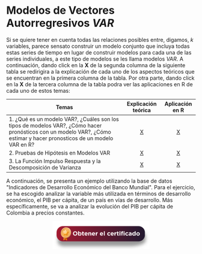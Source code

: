 # Modelos de Vectores Autorregresivos $VAR$
Si se quiere tener en cuenta todas las relaciones posibles entre, digamos, $k$ variables, parece sensato construir un modelo conjunto que incluya todas estas series de tiempo en lugar de construir modelos para cada una de las series individuales, a este tipo de modelos se les llama modelos $VAR$. A continuación, dando click en la **X** de la segunda columna de la siguiente tabla se redirigira a la explicación de cada uno de los aspectos teóricos que se encuentran en la primera columna de la tabla. Por otra parte, dando click en la **X** de la tercera columna de la tabla podra ver las aplicaciones en R de cada uno de estos temas:

| Temas                                                                                                                                                                  | Explicación teórica                   |  Aplicación en R                     |
|------------------------------------------------------------------------------------------------------------------------------------------------------------------------|:-------------------------------------:|:------------------------------------:|
| 1. ¿Qué es un modelo VAR?, ¿Cuáles son los tipos de modelos VAR?, ¿Cómo hacer pronósticos con un modelo VAR?, ¿Cómo estimar y hacer pronosticos de un modelo VAR en R? |  [X](Seccion03_01_01_T/Readme.md)    | [X](Seccion03_01_01_R/Readme.md)    | 
| 2. Pruebas de Hipótesis en Modelos VAR                                                                                                                                 |  [X](Seccion03_01_02_T/Readme.md)     | [X](Seccion03_01_02_R/Readme.md)     |
| 3. La Función Impulso Respuesta y la Descomposición de Varianza                                                                                                        |  [X](Seccion03_01_03_T/Readme.md) | [X](Seccion03_01_03_R/Readme.md) | 

A continuación, se presenta un ejemplo utilizando la base de datos "Indicadores de Desarrollo Económico del Banco Mundial". Para el ejercicio, se ha escogido analizar la variable más utilizada en términos de desarrollo económico, el PIB per cápita, de un país en vías de desarrollo. Más específicamente, se va a analizar la evolución del PIB per cápita de Colombia a precios constantes.


<div align="center"><a href="https://enlace-academico.escuelaing.edu.co/psc/FORMULARIO/EMPLOYEE/SA/c/EC_LOCALIZACION_RE.LC_FRM_ADMEDCO_FL.GBL" target="_blank"><img src="https://github.com/alvaroperdomo/World-Econometrics/blob/main/.icons/IconCEHBotonCertificado.png" alt="World-Econometrics" width="260" border="0" /></a></div>

